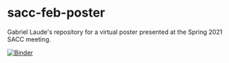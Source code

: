 # sacc-feb-poster

Gabriel Laude's repository for a virtual poster presented at the Spring 2021 SACC meeting.

[![Binder](https://mybinder.org/badge_logo.svg)](https://mybinder.org/v2/gh/gabriel-laude/sacc-feb-poster.git/HEAD)
